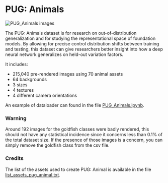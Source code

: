 # PUG: Animals

![PUG_Animals images](./PUGAnimal_Github.png)

The PUG: Animals dataset is for research on out-of-distribution generalization and for studying the representational space of foundation models. By allowing for precise control distribution shifts between training and testing, this dataset can give researchers better insight into how a deep neural network generalizes on held-out variation factors.

It includes:
- 215,040 pre-rendered images using 70 animal assets
- 64 backgrounds
- 3 sizes
- 4 textures
- 4 different camera orientations

An example of dataloader can found in the file [PUG_Animals.ipynb](./PUG_Animals.ipynb).

### Warning
Around 192 images for the goldfish classes were badly rendered, this should not have any statistical incidence since it concerns less than 0.1% of the total dataset size.
If the presence of those images is a concern, you can simply remove the goldfish class from the csv file.

### Credits

The list of the assets used to create PUG: Animal is available in the file [list_assets_pug_animal.txt](./list_assets_pug_animal.txt).
